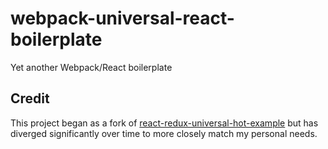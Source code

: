 # webpack-universal-react-boilerplate
Yet another Webpack/React boilerplate

## Credit
This project began as a fork of [react-redux-universal-hot-example](https://github.com/erikras/react-redux-universal-hot-example) but has diverged significantly over time to more closely match my personal needs.
